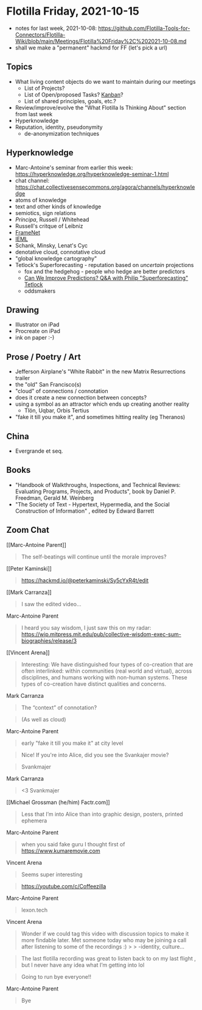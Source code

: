 # Flotilla Friday, 2021-10-15

- notes for last week, 2021-10-08: https://github.com/Flotilla-Tools-for-Connectors/Flotilla-Wiki/blob/main/Meetings/Flotilla%20Friday%2C%202021-10-08.md
- shall we make a "permanent" hackmd for FF (let's pick a url)

## Topics

- What living content objects do we want to maintain during our meetings
    - List of Projects?
    - List of Open/proposed Tasks? [Kanban](https://en.wikipedia.org/wiki/Kanban)?
    - List of shared principles, goals, etc.?
- Review/improve/evolve the "What Flotilla Is Thinking About" section from last week
- Hyperknowledge
- Reputation, identity, pseudonymity
    - de-anonymization techniques

## Hyperknowledge

- Marc-Antoine's seminar from earlier this week: https://hyperknowledge.org/hyperknowledge-seminar-1.html
- chat channel: https://chat.collectivesensecommons.org/agora/channels/hyperknowledge
- atoms of knowledge
- text and other kinds of knowledge
- semiotics, sign relations
- _Principa_, Russell / Whitehead
- Russell's critque of Leibniz
- [FrameNet](https://framenet.icsi.berkeley.edu/fndrupal/)
- [IEML](https://intlekt.io/ieml/)
- Schank, Minsky, Lenat's Cyc
- denotative cloud, connotative cloud
- "global knowledge cartography"
- Tetlock's Superforecasting - reputation based on _uncertain_ projections
    - fox and the hedgehog - people who hedge are better predictors
    - [Can We Improve Predictions? Q&A with Philip "Superforecasting" Tetlock](https://blogs.scientificamerican.com/cross-check/can-we-improve-predictions-q-a-with-philip-superforecasting-tetlock/)
    - oddsmakers

## Drawing

- Illustrator on iPad
- Procreate on iPad
- ink on paper :-)

## Prose / Poetry / Art

- Jefferson Airplane's "White Rabbit" in the new Matrix Resurrections trailer
- the "old" San Francisco(s)
- "cloud" of connections / connotation
- does it create a new connection between concepts?
- using a symbol as an attractor which ends up creating another reality
    - Tlön, Uqbar, Orbis Tertius
- "fake it till you make it", and sometimes hitting reality (eg Theranos)

## China

- Evergrande et seq.

## Books

- "Handbook of Walkthroughs, Inspections, and Technical Reviews: Evaluating Programs, Projects, and Products", book by Daniel P. Freedman, Gerald M. Weinberg
- "The Society of Text - Hypertext, Hypermedia, and the Social Construction of Information" , edited by Edward Barrett

## Zoom Chat

[[Marc-Antoine Parent]]

> The self-beatings will continue until the morale improves?

[[Peter Kaminski]]

> https://hackmd.io/@peterkaminski/Sy5cYxR4t/edit

[[Mark Carranza]]

> I saw the edited video…

Marc-Antoine Parent

> I heard you say wisdom, I just saw this on my radar: https://wip.mitpress.mit.edu/pub/collective-wisdom-exec-sum-biographies/release/3

[[Vincent Arena]]

> Interesting: We have distinguished four types of co-creation that are often interlinked: within communities (real world and virtual), across disciplines, and humans working with non-human systems. These types of co-creation have distinct qualities and concerns.

Mark Carranza

> The “context” of connotation?



> (As well as cloud)

Marc-Antoine Parent

> early "fake it till you make it" at city level



> Nice! If you're into Alice, did you see the Svankajer movie?



> Svankmajer

Mark Carranza

> <3 Svankmajer

[[Michael Grossman (he/him) Factr.com]]

> Less that I’m into Alice than into graphic design, posters, printed ephemera

Marc-Antoine Parent

> when you said fake guru I thought first of https://www.kumaremovie.com

Vincent Arena

> Seems super interesting



> https://youtube.com/c/Coffeezilla

Marc-Antoine Parent

> lexon.tech

Vincent Arena

> Wonder if we could tag this video with discussion topics to make it more findable later. Met someone today who may be joining a call after listening to some of the recordings :) > > -identity, culture…



> The last flotilla recording was great to listen back to on my last flight , but I never have any idea what I’m getting into lol



> Going to run bye everyone!!

Marc-Antoine Parent

> Bye


